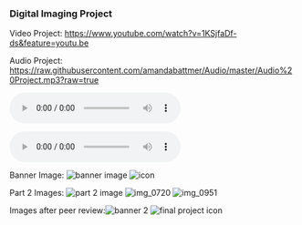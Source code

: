  






### Digital Imaging Project

Video Project: https://www.youtube.com/watch?v=1KSjfaDf-ds&feature=youtu.be

Audio Project:
https://raw.githubusercontent.com/amandabattmer/Audio/master/Audio%20Project.mp3?raw=true

<audio src="https://raw.githubusercontent.com/amandabattmer/Audio/master/Audio%20Project.mp3" controls preload></audio>

<audio src="audio.mp3" controls preload></audio>

Banner Image: ![banner image](https://user-images.githubusercontent.com/31254880/30089094-4598f75c-9270-11e7-9067-a983337c16b5.jpg)
![icon](https://user-images.githubusercontent.com/31254880/30089098-488875a0-9270-11e7-95de-d4c54938eacf.png)

Part 2 Images: ![part 2 image](https://user-images.githubusercontent.com/31254880/30245167-ba18bba2-9596-11e7-930c-6b21b09bcb78.jpg)
![img_0720](https://user-images.githubusercontent.com/31254880/30245172-e6804dae-9596-11e7-8bc1-09fab68fc74b.jpg)
![img_0951](https://user-images.githubusercontent.com/31254880/30245174-fa9de346-9596-11e7-8971-9d9e6081df5d.jpg)

Images after peer review:![banner 2](https://user-images.githubusercontent.com/31254880/30252684-9a2ed62c-963c-11e7-915a-dd4abe843091.jpg)
![final project icon](https://user-images.githubusercontent.com/31254880/30252687-a6c151a8-963c-11e7-80ef-bb2c4f4ddbbb.png)
